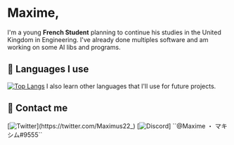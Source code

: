 # Maxime,
I'm a young **French Student** planning to continue his studies in the United Kingdom in Engineering. I've already done multiples software and am working on some AI libs and programs.

## 📜 Languages I use
[![Top Langs](https://github-readme-stats.vercel.app/api/top-langs/?username=Maximus220&layout=compact)](https://github.com/Maximus220)
  I also learn other languages that I'll use for future projects.

## 📢 Contact me
[![Twitter](https://img.icons8.com/cute-clipart/64/000000/twitter.png")](https://twitter.com/Maximus22_)
[![Discord](https://img.icons8.com/cute-clipart/64/000000/discord-new-logo.png")] ``@Maxime ・ マキシム#9555``
